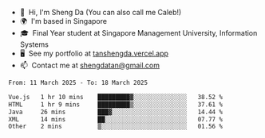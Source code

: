 <!---
tan-sd/tan-sd is a ✨ special ✨ repository because its `README.md` (this file) appears on your GitHub profile.
You can click the Preview link to take a look at your changes.
--->
- 👋  Hi, I'm Sheng Da (You can also call me Caleb!)
- 🌍  I'm based in Singapore
- 🎓  Final Year student at Singapore Management University, Information Systems
- 🖥️  See my portfolio at [tanshengda.vercel.app](https://tanshengda.vercel.app/)
- 📫  Contact me at [shengdatan@gmail.com](mailto:shengdatan@gmail.com)

<!--START_SECTION:waka-->

```txt
From: 11 March 2025 - To: 18 March 2025

Vue.js   1 hr 10 mins    █████████▓░░░░░░░░░░░░░░░   38.52 %
HTML     1 hr 9 mins     █████████▒░░░░░░░░░░░░░░░   37.61 %
Java     26 mins         ███▓░░░░░░░░░░░░░░░░░░░░░   14.44 %
XML      14 mins         ██░░░░░░░░░░░░░░░░░░░░░░░   07.77 %
Other    2 mins          ▒░░░░░░░░░░░░░░░░░░░░░░░░   01.56 %
```

<!--END_SECTION:waka-->
